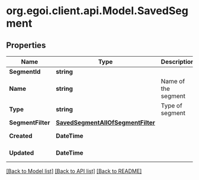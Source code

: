 
# org.egoi.client.api.Model.SavedSegment

## Properties

Name | Type | Description | Notes
------------ | ------------- | ------------- | -------------
**SegmentId** | **string** |  | 
**Name** | **string** | Name of the segment | [optional] 
**Type** | **string** | Type of segment | [optional] [readonly] 
**SegmentFilter** | [**SavedSegmentAllOfSegmentFilter**](SavedSegmentAllOfSegmentFilter.md) |  | 
**Created** | **DateTime** |  | [optional] [readonly] 
**Updated** | **DateTime** |  | [optional] [readonly] 

[[Back to Model list]](../README.md#documentation-for-models)
[[Back to API list]](../README.md#documentation-for-api-endpoints)
[[Back to README]](../README.md)

